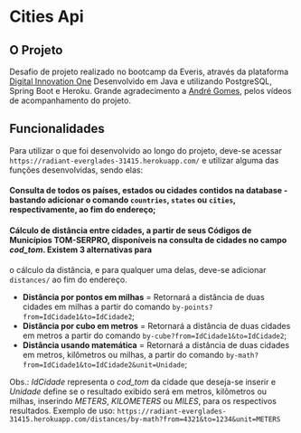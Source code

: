 # Cities Api
## O Projeto
Desafio de projeto realizado no bootcamp da Everis, através da plataforma [Digital Innovation One](https://digitalinnovation.one/)
Desenvolvido em Java e utilizando PostgreSQL, Spring Boot e Heroku. 
Grande agradecimento a [André Gomes](https://github.com/andrelugomes/), pelos vídeos de acompanhamento do projeto.

## Funcionalidades

Para utilizar o que foi desenvolvido ao longo do projeto, deve-se acessar `https://radiant-everglades-31415.herokuapp.com/` e utilizar alguma das funções desenvolvidas,
sendo elas:
#### Consulta de todos os países, estados ou cidades contidos na database - bastando adicionar o comando `countries`, `states` ou `cities`, respectivamente, ao fim do endereço;
#### Cálculo de distância entre cidades, a partir de seus Códigos de Municípios TOM-SERPRO, disponíveis na consulta de cidades no campo *cod_tom*. Existem 3 alternativas para
o cálculo da distância, e para qualquer uma delas, deve-se adicionar `distances/` ao fim do endereço.
- **Distância por pontos em milhas** = Retornará a distância de duas cidades em milhas a partir do comando `by-points?from=IdCidade1&to=IdCidade2`;
- **Distância por cubo em metros** = Retornará a distância de duas cidades em metros a partir do comando `by-cube?from=IdCidade1&to=IdCidade2`;
- **Distância usando matemática** = Retornará a distância de duas cidades em metros, kilômetros ou milhas, a partir do comando `by-math?from=IdCidade1&to=IdCidade2&unit=Unidade`;

Obs.: *IdCidade* representa o *cod_tom* da cidade que deseja-se inserir e *Unidade* define se o resultado exibido será em metros, kilômetros ou milhas, inserindo *METERS*,
*KILOMETERS* ou *MILES*, para os respectivos resultados.
Exemplo de uso: `https://radiant-everglades-31415.herokuapp.com/distances/by-math?from=4321&to=1234&unit=METERS`
